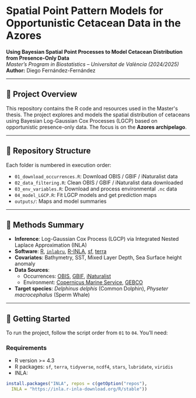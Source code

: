 # Spatial Point Pattern Models for Opportunistic Cetacean Data in the Azores

**Using Bayesian Spatial Point Processes to Model Cetacean Distribution from Presence-Only Data**  
*Master’s Program in Biostatistics – Universitat de València (2024/2025)*  
**Author:** Diego Fernández-Fernández  

---

## 📌 Project Overview

This repository contains the R code and resources used in the Master's thesis. The project explores and models the spatial distribution of cetaceans using Bayesian Log-Gaussian Cox Processes (LGCP) based on opportunistic presence-only data. The focus is on the **Azores archipelago**.

---

## 📁 Repository Structure

Each folder is numbered in execution order:

- `01_download_occurrences.R`: Download OBIS / GBIF / iNaturalist data
- `02_data_filtering.R`: Clean OBIS / GBIF / iNaturalist data downloaded
- `03_env_variables.R`: Download and process environmental `.nc` data
- `04_model_LGCP.R`: Fit LGCP models and get prediction maps
- `outputs/`: Maps and model summaries

---

## 🧠 Methods Summary

- **Inference**: Log-Gaussian Cox Process (LGCP) via Integrated Nested Laplace Approximation (INLA)
- **Software**: [R](https://www.r-project.org/), [`inlabru`](https://inlabru-org.github.io/inlabru/), [R-INLA](https://www.r-inla.org/), [sf](https://cran.r-project.org/web/packages/sf/index.html), [terra](https://cran.r-project.org/web/packages/terra/index.html)
- **Covariates**: Bathymetry, SST, Mixed Layer Depth, Sea Surface height anomaly
- **Data Sources**:
  - Occurrences: [OBIS](https://obis.org), [GBIF](https://www.gbif.org), [iNaturalist](https://www.inaturalist.org/)
  - Environment: [Copernicus Marine Service](https://marine.copernicus.eu/), [GEBCO](https://www.gebco.net/)
- **Target species**: *Delphinus delphis* (Common Dolphin), *Physeter macrocephalus* (Sperm Whale)

---

## 🚀 Getting Started

To run the project, follow the script order from `01` to `04`. You’ll need:

### Requirements

- R version >= 4.3
- R packages: `sf`, `terra`, `tidyverse`, `ncdf4`, `stars`, `lubridate`, `viridis`
- INLA:  
```r
install.packages("INLA", repos = c(getOption("repos"),
  INLA = "https://inla.r-inla-download.org/R/stable"))
